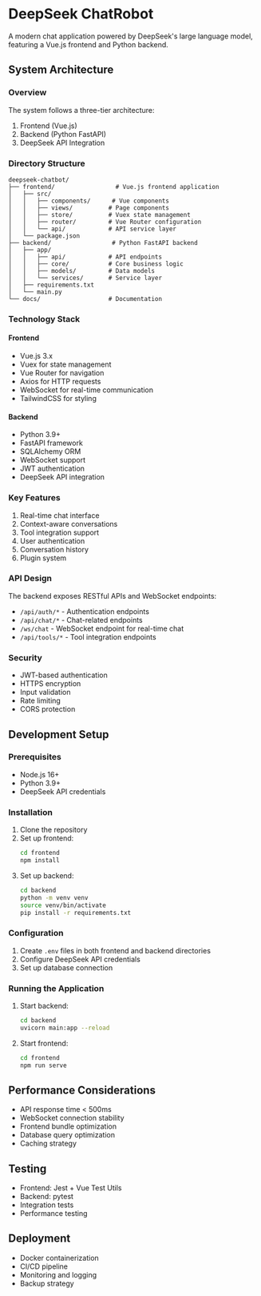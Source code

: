 # DeepSeek ChatRobot

A modern chat application powered by DeepSeek's large language model, featuring a Vue.js frontend and Python backend.

## System Architecture

### Overview
The system follows a three-tier architecture:
1. Frontend (Vue.js)
2. Backend (Python FastAPI)
3. DeepSeek API Integration

### Directory Structure
```
deepseek-chatbot/
├── frontend/                 # Vue.js frontend application
│   ├── src/
│   │   ├── components/      # Vue components
│   │   ├── views/          # Page components
│   │   ├── store/          # Vuex state management
│   │   ├── router/         # Vue Router configuration
│   │   └── api/            # API service layer
│   └── package.json
├── backend/                 # Python FastAPI backend
│   ├── app/
│   │   ├── api/            # API endpoints
│   │   ├── core/           # Core business logic
│   │   ├── models/         # Data models
│   │   └── services/       # Service layer
│   ├── requirements.txt
│   └── main.py
└── docs/                   # Documentation
```

### Technology Stack

#### Frontend
- Vue.js 3.x
- Vuex for state management
- Vue Router for navigation
- Axios for HTTP requests
- WebSocket for real-time communication
- TailwindCSS for styling

#### Backend
- Python 3.9+
- FastAPI framework
- SQLAlchemy ORM
- WebSocket support
- JWT authentication
- DeepSeek API integration

### Key Features
1. Real-time chat interface
2. Context-aware conversations
3. Tool integration support
4. User authentication
5. Conversation history
6. Plugin system

### API Design
The backend exposes RESTful APIs and WebSocket endpoints:
- `/api/auth/*` - Authentication endpoints
- `/api/chat/*` - Chat-related endpoints
- `/ws/chat` - WebSocket endpoint for real-time chat
- `/api/tools/*` - Tool integration endpoints

### Security
- JWT-based authentication
- HTTPS encryption
- Input validation
- Rate limiting
- CORS protection

## Development Setup

### Prerequisites
- Node.js 16+
- Python 3.9+
- DeepSeek API credentials

### Installation
1. Clone the repository
2. Set up frontend:
   ```bash
   cd frontend
   npm install
   ```
3. Set up backend:
   ```bash
   cd backend
   python -m venv venv
   source venv/bin/activate
   pip install -r requirements.txt
   ```

### Configuration
1. Create `.env` files in both frontend and backend directories
2. Configure DeepSeek API credentials
3. Set up database connection

### Running the Application
1. Start backend:
   ```bash
   cd backend
   uvicorn main:app --reload
   ```
2. Start frontend:
   ```bash
   cd frontend
   npm run serve
   ```

## Performance Considerations
- API response time < 500ms
- WebSocket connection stability
- Frontend bundle optimization
- Database query optimization
- Caching strategy

## Testing
- Frontend: Jest + Vue Test Utils
- Backend: pytest
- Integration tests
- Performance testing

## Deployment
- Docker containerization
- CI/CD pipeline
- Monitoring and logging
- Backup strategy 